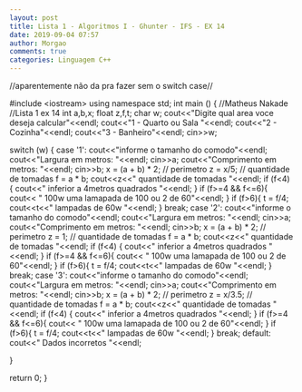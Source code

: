 ```yaml
---
layout: post
title: Lista 1 - Algoritmos I - Ghunter - IFS - EX 14
date: 2019-09-04 07:57
author: Morgao
comments: true
categories: Linguagem C++
---
```

//aparentemente não da pra fazer sem o switch case//

#include &lt;iostream&gt;
using namespace std;
int main () {
//Matheus Nakade
//Lista 1 ex 14
int a,b,x;
float z,f,t;
char w;
cout&lt;&lt;"Digite qual area voce deseja calcular"&lt;&lt;endl;
cout&lt;&lt;"1 - Quarto ou Sala "&lt;&lt;endl;
cout&lt;&lt;"2 - Cozinha"&lt;&lt;endl;
cout&lt;&lt;"3 - Banheiro"&lt;&lt;endl;
cin&gt;&gt;w;

switch (w)
{
case '1':
cout&lt;&lt;"informe o tamanho do comodo"&lt;&lt;endl;
cout&lt;&lt;"Largura em metros: "&lt;&lt;endl;
cin&gt;&gt;a;
cout&lt;&lt;"Comprimento em metros: "&lt;&lt;endl;
cin&gt;&gt;b;
x = (a + b) * 2; // perimetro
z = x/5; // quantidade de tomadas
f = a * b;
cout&lt;&lt;z&lt;&lt;" quantidade de tomadas "&lt;&lt;endl;
if (f&lt;4)
{
cout&lt;&lt;" inferior a 4metros quadrados "&lt;&lt;endl;
}
if (f&gt;=4 &amp;&amp; f&lt;=6){
cout&lt;&lt; " 100w uma lamapada de 100 ou 2 de 60"&lt;&lt;endl;
}
if (f&gt;6){
t = f/4;
cout&lt;&lt;t&lt;&lt;" lampadas de 60w "&lt;&lt;endl;
}
break;
case '2':
cout&lt;&lt;"informe o tamanho do comodo"&lt;&lt;endl;
cout&lt;&lt;"Largura em metros: "&lt;&lt;endl;
cin&gt;&gt;a;
cout&lt;&lt;"Comprimento em metros: "&lt;&lt;endl;
cin&gt;&gt;b;
x = (a + b) * 2; // perimetro
z = 1; // quantidade de tomadas
f = a * b;
cout&lt;&lt;z&lt;&lt;" quantidade de tomadas "&lt;&lt;endl;
if (f&lt;4)
{
cout&lt;&lt;" inferior a 4metros quadrados "&lt;&lt;endl;
}
if (f&gt;=4 &amp;&amp; f&lt;=6){
cout&lt;&lt; " 100w uma lamapada de 100 ou 2 de 60"&lt;&lt;endl;
}
if (f&gt;6){
t = f/4;
cout&lt;&lt;t&lt;&lt;" lampadas de 60w "&lt;&lt;endl;
}
break;
case '3':
cout&lt;&lt;"informe o tamanho do comodo"&lt;&lt;endl;
cout&lt;&lt;"Largura em metros: "&lt;&lt;endl;
cin&gt;&gt;a;
cout&lt;&lt;"Comprimento em metros: "&lt;&lt;endl;
cin&gt;&gt;b;
x = (a + b) * 2; // perimetro
z = x/3.5; // quantidade de tomadas
f = a * b;
cout&lt;&lt;z&lt;&lt;" quantidade de tomadas "&lt;&lt;endl;
if (f&lt;4)
{
cout&lt;&lt;" inferior a 4metros quadrados "&lt;&lt;endl;
}
if (f&gt;=4 &amp;&amp; f&lt;=6){
cout&lt;&lt; " 100w uma lamapada de 100 ou 2 de 60"&lt;&lt;endl;
}
if (f&gt;6){
t = f/4;
cout&lt;&lt;t&lt;&lt;" lampadas de 60w "&lt;&lt;endl;
}
break;
default:
cout&lt;&lt;" Dados incorretos "&lt;&lt;endl;

}

return 0;
}
